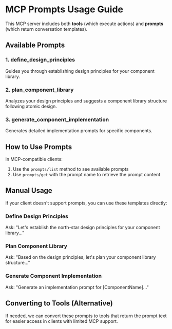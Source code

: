# MCP Prompts Usage Guide

This MCP server includes both **tools** (which execute actions) and **prompts** (which return conversation templates).

## Available Prompts

### 1. define_design_principles
Guides you through establishing design principles for your component library.

### 2. plan_component_library  
Analyzes your design principles and suggests a component library structure following atomic design.

### 3. generate_component_implementation
Generates detailed implementation prompts for specific components.

## How to Use Prompts

In MCP-compatible clients:
1. Use the `prompts/list` method to see available prompts
2. Use `prompts/get` with the prompt name to retrieve the prompt content

## Manual Usage

If your client doesn't support prompts, you can use these templates directly:

### Define Design Principles
Ask: "Let's establish the north-star design principles for your component library..."

### Plan Component Library
Ask: "Based on the design principles, let's plan your component library structure..."

### Generate Component Implementation
Ask: "Generate an implementation prompt for [ComponentName]..."

## Converting to Tools (Alternative)

If needed, we can convert these prompts to tools that return the prompt text for easier access in clients with limited MCP support.